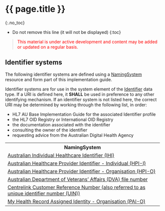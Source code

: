 # {{ page.title }}
{:.no_toc}
<!-- TOC  the css styling for this is \pages\assets\css\project.css under 'markdown-toc'-->
* Do not remove this line (it will not be displayed)
{:toc}

> <p style="color:#ff0000;">This material is under active development and content may be added or updated on a regular basis.</p>

## Identifier systems

The following identifier systems are defined using a [NamingSystem](http://hl7.org/fhir/R4/namingsystem.html) resource and form part of this implementation guide.

Identifier systems are for use in the system element of the [Identifier](http://hl7.org/fhir/R4/datatypes.html#Identifier) data type. If a URI is defined here, it **SHALL** be used in preference to any other identifying mechanism. If an identifier system is not listed here, the correct URI may be determined by working through the following list, in order:
* HL7 AU Base Implementation Guide for the associated Identifier profile
* the HL7 OID Registry or International OID Registry
* the documentation associated with the identifier
* consulting the owner of the identifier
* requesting advice from the Australian Digital Health Agency

<table class="list" width="100%">
    <tr>
        <th>NamingSystem</th>
    </tr>
    <tr>
        <td><a href="NamingSystem-ihi.html">Australian Individual Healthcare Identifier (IHI)</a></td>
    </tr>
    <tr>
        <td><a href="NamingSystem-hpi-i.html">Australian Healthcare Provider Identifier - Individual (HPI-I)</a></td>
    </tr>
    <tr>
        <td><a href="NamingSystem-hpi-o.html">Australian Healthcare Provider Identifier - Organisation (HPI-O)</a></td>
    </tr>
    <tr>
        <td><a href="NamingSystem-dva.html">Australian Department of Veterans’ Affairs (DVA) file number</a></td>
    </tr>
    <tr>
        <td><a href="NamingSystem-crn.html">Centrelink Customer Reference Number (also referred to as unique identifier number (UIN))</a></td>
    </tr>
    <tr>
        <td><a href="NamingSystem-pai-o.html">My Health Record Assigned Identity - Organisation (PAI-O)</a></td>
    </tr>
 </table>
